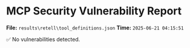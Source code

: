 # MCP Security Vulnerability Report
**File:** `results\retell\tool_definitions.json`
**Time:** `2025-06-21 04:15:51`

✅ No vulnerabilities detected.
